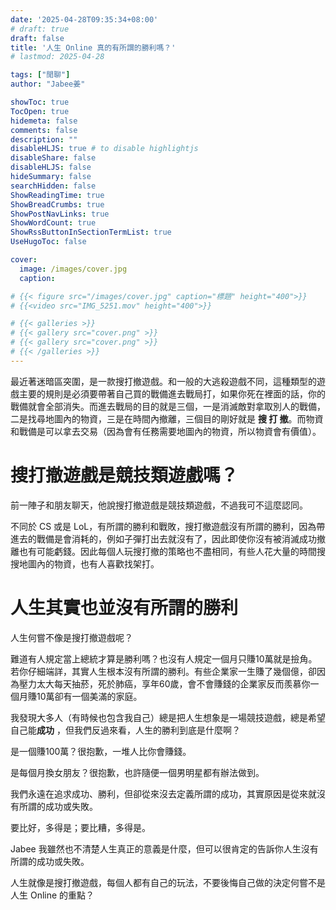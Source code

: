 ```yaml
---
date: '2025-04-28T09:35:34+08:00'
# draft: true
draft: false
title: '人生 Online 真的有所謂的勝利嗎？'
# lastmod: 2025-04-28

tags: ["閒聊"]
author: "Jabee姜"

showToc: true
TocOpen: true
hidemeta: false
comments: false
description: ""
disableHLJS: true # to disable highlightjs
disableShare: false
disableHLJS: false
hideSummary: false
searchHidden: false
ShowReadingTime: true
ShowBreadCrumbs: true
ShowPostNavLinks: true
ShowWordCount: true
ShowRssButtonInSectionTermList: true
UseHugoToc: false

cover:
  image: /images/cover.jpg
  caption: 

# {{< figure src="/images/cover.jpg" caption="標題" height="400">}}
# {{<video src="IMG_5251.mov" height="400">}}

# {{< galleries >}}
# {{< gallery src="cover.png" >}}
# {{< gallery src="cover.png" >}}
# {{< /galleries >}}
---
```




最近著迷暗區突圍，是一款搜打撤遊戲。和一般的大逃殺遊戲不同，這種類型的遊戲主要的規則是必須要帶著自己買的戰備進去戰局打，如果你死在裡面的話，你的戰備就會全部消失。而進去戰局的目的就是三個，一是消滅敵對拿取別人的戰備，二是找尋地圖內的物資，三是在時間內撤離，三個目的剛好就是 **搜 打 撤**。而物資和戰備是可以拿去交易（因為會有任務需要地圖內的物資，所以物資會有價值）。

# 搜打撤遊戲是競技類遊戲嗎？

前一陣子和朋友聊天，他說搜打撤遊戲是競技類遊戲，不過我可不這麼認同。

不同於 CS 或是 LoL，有所謂的勝利和戰敗，搜打撤遊戲沒有所謂的勝利，因為帶進去的戰備是會消耗的，例如子彈打出去就沒有了，因此即使你沒有被消滅成功撤離也有可能虧錢。因此每個人玩搜打撤的策略也不盡相同，有些人花大量的時間搜搜地圖內的物資，也有人喜歡找架打。

# 人生其實也並沒有所謂的勝利

人生何嘗不像是搜打撤遊戲呢？

難道有人規定當上總統才算是勝利嗎？也沒有人規定一個月只賺10萬就是撿角。若你仔細端詳，其實人生根本沒有所謂的勝利。有些企業家一生賺了幾個億，卻因為壓力太大每天抽菸，死於肺癌，享年60歲，會不會賺錢的企業家反而羨慕你一個月賺10萬卻有一個美滿的家庭。

我發現大多人（有時候也包含我自己）總是把人生想象是一場競技遊戲，總是希望自己能**成功** ，但我們反過來看，人生的勝利到底是什麼啊？

是一個賺100萬？很抱歉，一堆人比你會賺錢。

是每個月換女朋友？很抱歉，也許隨便一個男明星都有辦法做到。

我們永遠在追求成功、勝利，但卻從來沒去定義所謂的成功，其實原因是從來就沒有所謂的成功或失敗。

要比好，多得是；要比糟，多得是。

Jabee 我雖然也不清楚人生真正的意義是什麼，但可以很肯定的告訴你人生沒有所謂的成功或失敗。

人生就像是搜打撤遊戲，每個人都有自己的玩法，不要後悔自己做的決定何嘗不是人生 Online 的重點？
